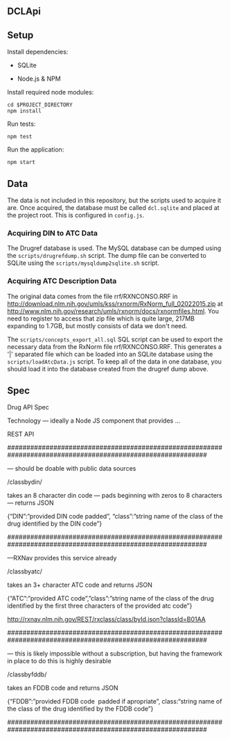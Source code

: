 DCLApi
------

Setup
-----

Install dependencies:

 * SQLite

 * Node.js & NPM

Install required node modules:
```
cd $PROJECT_DIRECTORY
npm install
```

Run tests:
```
npm test
```

Run the application:
```
npm start
```

Data
----

The data is not included in this repository, but the scripts used to acquire it are.
Once acquired, the database must be called ```dcl.sqlite``` and placed at the project
root.  This is configured in ```config.js```.

### Acquiring DIN to ATC Data

The Drugref database is used.  The MySQL database can be dumped using the 
```scripts/drugrefdump.sh``` script.  The dump file can be converted to SQLite
using the ```scripts/mysqldump2sqlite.sh``` script.

### Acquiring ATC Description Data

The original data comes from the file rrf/RXNCONSO.RRF in
http://download.nlm.nih.gov/umls/kss/rxnorm/RxNorm_full_02022015.zip at
http://www.nlm.nih.gov/research/umls/rxnorm/docs/rxnormfiles.html. 
You need to register to access that zip file which is quite large, 217MB expanding 
to 1.7GB, but mostly consists of data we don't need.

The ```scripts/concepts_export_all.sql``` SQL script can be used to export the 
necessary data from the RxNorm file rrf/RXNCONSO.RRF.  This generates a '|'
separated file which can be loaded into an SQLite database using the 
```scripts/loadAtcData.js``` script.  To keep all of the data in one database,
you should load it into the database created from the drugref dump above.


Spec
----

Drug API Spec

Technology — ideally a Node JS component that provides ...

REST API

############################################################################################################

— should be doable with public data sources

/classbydin/

takes an 8­ character din code — pads beginning with zeros to 8 characters — returns JSON

{“DIN”:”provided DIN code padded”, “class”:”string name of the class of the drug identified by the DIN code”}

############################################################################################################

—RXNav provides this service already

/classbyatc/

takes an 3+ character ATC code and returns JSON

{“ATC”:”provided ATC code”,”class”:”string name of the class of the drug identified by the first three characters of the provided atc code”}

http://rxnav.nlm.nih.gov/REST/rxclass/class/byId.json?classId=B01AA

############################################################################################################

— this is likely impossible without a subscription, but having the framework in place to do this is highly desirable

/classbyfddb/

takes an FDDB code and returns JSON

{“FDDB”:”provided FDDB code ­ padded if apropriate”, class:“string name of the class of the drug identified by the FDDB code”}

############################################################################################################
